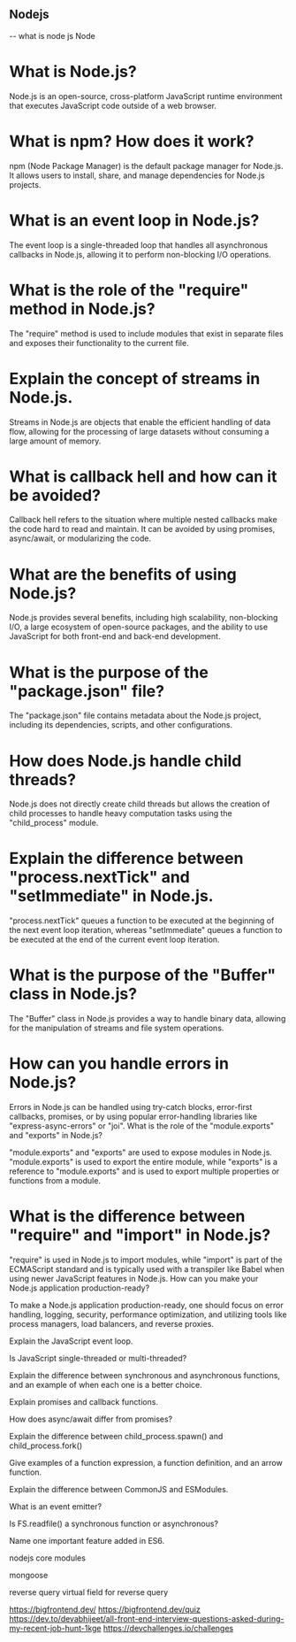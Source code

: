 ## Nodejs

-- what is node js
    Node 
# What is Node.js?

Node.js is an open-source, cross-platform JavaScript runtime environment that executes JavaScript code outside of a web browser.

# What is npm? How does it work?

npm (Node Package Manager) is the default package manager for Node.js. It allows users to install, share, and manage dependencies for Node.js projects.

# What is an event loop in Node.js?

The event loop is a single-threaded loop that handles all asynchronous callbacks in Node.js, allowing it to perform non-blocking I/O operations.

# What is the role of the "require" method in Node.js?

The "require" method is used to include modules that exist in separate files and exposes their functionality to the current file.

# Explain the concept of streams in Node.js.

Streams in Node.js are objects that enable the efficient handling of data flow, allowing for the processing of large datasets without consuming a large amount of memory.

# What is callback hell and how can it be avoided?

Callback hell refers to the situation where multiple nested callbacks make the code hard to read and maintain. It can be avoided by using promises, async/await, or modularizing the code.

# What are the benefits of using Node.js?

Node.js provides several benefits, including high scalability, non-blocking I/O, a large ecosystem of open-source packages, and the ability to use JavaScript for both front-end and back-end development.

# What is the purpose of the "package.json" file?

The "package.json" file contains metadata about the Node.js project, including its dependencies, scripts, and other configurations.

# How does Node.js handle child threads?

Node.js does not directly create child threads but allows the creation of child processes to handle heavy computation tasks using the "child_process" module.

# Explain the difference between "process.nextTick" and "setImmediate" in Node.js.

"process.nextTick" queues a function to be executed at the beginning of the next event loop iteration, whereas "setImmediate" queues a function to be executed at the end of the current event loop iteration.

# What is the purpose of the "Buffer" class in Node.js?

The "Buffer" class in Node.js provides a way to handle binary data, allowing for the manipulation of streams and file system operations.

# How can you handle errors in Node.js?

Errors in Node.js can be handled using try-catch blocks, error-first callbacks, promises, or by using popular error-handling libraries like "express-async-errors" or "joi".
What is the role of the "module.exports" and "exports" in Node.js?

"module.exports" and "exports" are used to expose modules in Node.js. "module.exports" is used to export the entire module, while "exports" is a reference to "module.exports" and is used to export multiple properties or functions from a module.

# What is the difference between "require" and "import" in Node.js?

"require" is used in Node.js to import modules, while "import" is part of the ECMAScript standard and is typically used with a transpiler like Babel when using newer JavaScript features in Node.js.
How can you make your Node.js application production-ready?

To make a Node.js application production-ready, one should focus on error handling, logging, security, performance optimization, and utilizing tools like process managers, load balancers, and reverse proxies.


Explain the JavaScript event loop.

Is JavaScript single-threaded or multi-threaded?

Explain the difference between synchronous and asynchronous functions, and an example of when each one is a better choice.

Explain promises and callback functions.

How does async/await differ from promises?

Explain the difference between child_process.spawn() and child_process.fork()

Give examples of a function expression, a function definition, and an arrow function.

Explain the difference between CommonJS and ESModules.

What is an event emitter?

Is FS.readfile() a synchronous function or asynchronous?

Name one important feature added in ES6.



nodejs core modules


mongoose

reverse query
virtual field for reverse query


https://bigfrontend.dev/
https://bigfrontend.dev/quiz
https://dev.to/devabhijeet/all-front-end-interview-questions-asked-during-my-recent-job-hunt-1kge
https://devchallenges.io/challenges